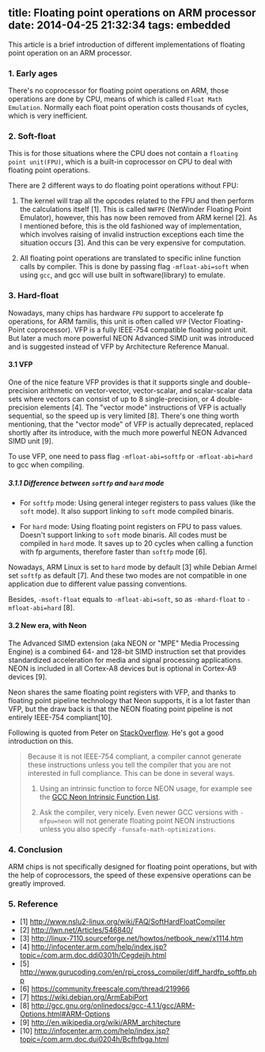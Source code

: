 title: Floating point operations on ARM processor
date: 2014-04-25 21:32:34
tags: embedded
---

This article is a brief introduction of different implementations of floating point operation on an ARM processor.

### 1. Early ages

There's no coprocessor for floating point operations on ARM, those operations are done by CPU, means of which is called `Float Math Emulation`. Normally each float point operation costs thousands of cycles, which is very inefficient. 

### 2. Soft-float

This is for those situations where the CPU does not contain a `floating point unit(FPU)`, which is a built-in coprocessor on CPU to deal with floating point operations. 

There are 2 different ways to do floating point operations without FPU: 

1. The kernel will trap all the opcodes related to the FPU and then perform the calculations itself [1]. This is called `NWFPE` (NetWinder Floating Point Emulator), however, this has now been removed from ARM kernel [2]. As I mentioned before, this is the old fashioned way of implementation, which involves raising of invalid instruction exceptions each time the situation occurs [3]. And this can be very expensive for computation. 

2. All floating point operations are translated to specific inline function calls by compiler. This is done by passing flag `-mfloat-abi=soft` when using `gcc`, and gcc will use built in software(library) to emulate.

### 3. Hard-float

Nowadays, many chips has hardware `FPU` support to accelerate fp operations, for ARM familis, this unit is often called `VFP` (Vector Floating-Point coprocessor). VFP is a fully IEEE-754 compatible floating point unit. But later a much more powerful NEON Advanced SIMD unit was introduced and is suggested instead of VFP by Architecture Reference Manual.

#### 3.1 VFP
One of the nice feature VFP provides is that it supports single and double-precision arithmetic on vector-vector, vector-scalar, and scalar-scalar data sets where vectors can consist of up to 8 single-precision, or 4 double-precision elements [4]. The "vector mode" instructions of VFP is actually sequential, so the speed up is very limited [8]. There's one thing worth mentioning, that the "vector mode" of VFP is actually deprecated, replaced shortly after its introduce, with the much more powerful NEON Advanced SIMD unit [9]. 

To use VFP, one need to pass flag `-mfloat-abi=softfp` or `-mfloat-abi=hard` to gcc when compiling.

##### 3.1.1 Difference between `softfp` and `hard` mode
- For `softfp` mode:
Using general integer registers to pass values (like the `soft` mode). It also support linking to `soft` mode compiled binaris. 

- For `hard` mode:
Using floating point registers on FPU to pass values. Doesn't support linking to `soft` mode binaris. All codes must be compiled in `hard` mode. It saves up to 20 cycles when calling a function with fp arguments, therefore faster than `softfp` mode [6].

Nowadays, ARM Linux is set to `hard` mode by default [3] while Debian Armel set `softfp` as default [7]. And these two modes are not compatible in one application due to different value passing conventions. 

Besides, `-msoft-float` equals to `-mfloat-abi=soft`, so as `-mhard-float` to `-mfloat-abi=hard` [8].

#### 3.2 New era, with Neon

The Advanced SIMD extension (aka NEON or "MPE" Media Processing Engine) is a combined 64- and 128-bit SIMD instruction set that provides standardized acceleration for media and signal processing applications. NEON is included in all Cortex-A8 devices but is optional in Cortex-A9 devices [9]. 

Neon shares the same floating point registers with VFP, and thanks to floating point pipeline technology that Neon supports, it is a lot faster than VFP, but the draw back is that the NEON floating point pipeline is not entirely IEEE-754 compliant[10]. 

Following is quoted from Peter on [StackOverflow](http://stackoverflow.com/questions/4097034/arm-cortex-a8-whats-the-difference-between-vfp-and-neon). He's got a good introduction on this.

> Because it is not IEEE-754 compliant, a compiler cannot generate these instructions unless you tell the compiler that you are not interested in full compliance. This can be done in several ways.
> 
> 1. Using an intrinsic function to force NEON usage, for example see the [GCC Neon Intrinsic Function List](http://gcc.gnu.org/onlinedocs/gcc/ARM-NEON-Intrinsics.html).
> 
> 2. Ask the compiler, very nicely. Even newer GCC versions with `-mfpu=neon` will not generate floating point NEON instructions unless you also specify `-funsafe-math-optimizations`.

### 4. Conclusion

ARM chips is not specifically designed for floating point operations, but with the help of coprocessors, the speed of these expensive operations can be greatly improved.



### 5. Reference

- [1] http://www.nslu2-linux.org/wiki/FAQ/SoftHardFloatCompiler
- [2] http://lwn.net/Articles/546840/
- [3] http://linux-7110.sourceforge.net/howtos/netbook_new/x1114.htm
- [4] http://infocenter.arm.com/help/index.jsp?topic=/com.arm.doc.ddi0301h/Cegdejjh.html
- [5] http://www.gurucoding.com/en/rpi_cross_compiler/diff_hardfp_softfp.php
- [6] https://community.freescale.com/thread/219966
- [7] https://wiki.debian.org/ArmEabiPort
- [8] http://gcc.gnu.org/onlinedocs/gcc-4.1.1/gcc/ARM-Options.html#ARM-Options
- [9] http://en.wikipedia.org/wiki/ARM_architecture
- [10] http://infocenter.arm.com/help/index.jsp?topic=/com.arm.doc.dui0204h/Bcfhfbga.html
